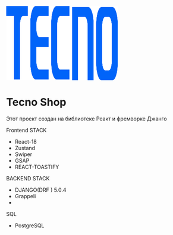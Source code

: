 <img src="https://github.com/Mako135/techno-shop/blob/main/frontend/src/assets/logo.png" alt="Alt Text" width="300" height="200">

# Tecno Shop

Этот проект создан на библиотеке Реакт и фремворке Джанго

Frontend STACK
- React-18
- Zustand
- Swiper
- GSAP
- REACT-TOASTIFY

BACKEND STACK
- DJANGO(DRF ) 5.0.4
- Grappeli
- 

SQL
- PostgreSQL
